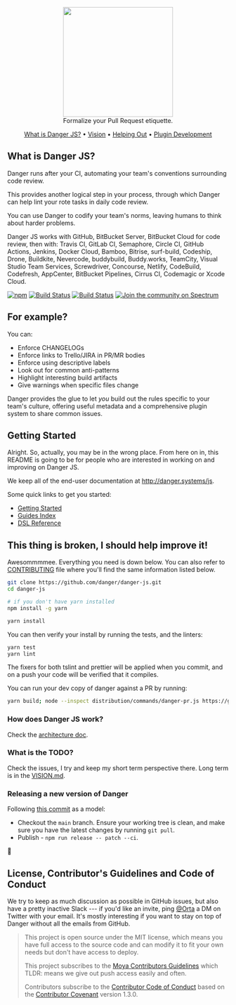 <p align="center">
  <img src="http://danger.systems/images/js/danger-logo-hero-cachable@2x.png" width=250 /></br>
  Formalize your Pull Request etiquette.
</p>

<p align="center">
    <a href="#what-is-danger-js">What is Danger JS?</a> &bull;
    <a href="VISION.md">Vision</a> &bull;
    <a href="#this-thing-is-broken-i-should-help-improve-it">Helping Out</a> &bull;
    <a href="http://danger.systems/js/usage/extending-danger.html">Plugin Development</a>
</p>

## What is Danger JS?

Danger runs after your CI, automating your team's conventions surrounding code review.

This provides another logical step in your process, through which Danger can help lint your rote tasks in daily code
review.

You can use Danger to codify your team's norms, leaving humans to think about harder problems.

Danger JS works with GitHub, BitBucket Server, BitBucket Cloud for code review, then with: Travis CI, GitLab CI,
Semaphore, Circle CI, GitHub Actions, Jenkins, Docker Cloud, Bamboo, Bitrise, surf-build, Codeship, Drone, Buildkite,
Nevercode, buddybuild, Buddy.works, TeamCity, Visual Studio Team Services, Screwdriver, Concourse, Netlify, CodeBuild,
Codefresh, AppCenter, BitBucket Pipelines, Cirrus CI, Codemagic or Xcode Cloud.

[![npm](https://img.shields.io/npm/v/danger.svg)](https://www.npmjs.com/package/danger)
[![Build Status](https://travis-ci.org/danger/danger-js.svg?branch=main)](https://travis-ci.org/danger/danger-js)
[![Build Status](https://ci.appveyor.com/api/projects/status/ep5hgeox3lbc5c7f?svg=true)](https://ci.appveyor.com/project/orta/danger-js/branch/main)
[![Join the community on Spectrum](https://withspectrum.github.io/badge/badge.svg)](https://spectrum.chat/danger)

## For example?

You can:

- Enforce CHANGELOGs
- Enforce links to Trello/JIRA in PR/MR bodies
- Enforce using descriptive labels
- Look out for common anti-patterns
- Highlight interesting build artifacts
- Give warnings when specific files change

Danger provides the glue to let _you_ build out the rules specific to your team's culture, offering useful metadata and
a comprehensive plugin system to share common issues.

## Getting Started

Alright. So, actually, you may be in the wrong place. From here on in, this README is going to be for people who are
interested in working on and improving on Danger JS.

We keep all of the end-user documentation at <http://danger.systems/js>.

Some quick links to get you started:

- [Getting Started](http://danger.systems/js/guides/getting_started.html)
- [Guides Index](http://danger.systems/js/guides.html)
- [DSL Reference](http://danger.systems/js/reference.html)

## This thing is broken, I should help improve it!

Awesommmmee. Everything you need is down below. You can also refer to [CONTRIBUTING](CONTRIBUTING.md) file where you'll
find the same information listed below.

```sh
git clone https://github.com/danger/danger-js.git
cd danger-js

# if you don't have yarn installed
npm install -g yarn

yarn install
```

You can then verify your install by running the tests, and the linters:

```sh
yarn test
yarn lint
```

The fixers for both tslint and prettier will be applied when you commit, and on a push your code will be verified that
it compiles.

You can run your dev copy of danger against a PR by running:

```sh
yarn build; node --inspect distribution/commands/danger-pr.js https://github.com/danger/danger-js/pull/817
```

### How does Danger JS work?

Check the [architecture doc](https://github.com/danger/danger-js/blob/main/docs/architecture.md).

### What is the TODO?

Check the issues, I try and keep my short term perspective there. Long term is in the [VISION.md](VISION.md).

### Releasing a new version of Danger

Following [this commit](https://github.com/danger/danger-js/commit/a26ac3b3bd4f002acd37f6a363c8e74c9d5039ab) as a model:

- Checkout the `main` branch. Ensure your working tree is clean, and make sure you have the latest changes by running
  `git pull`.
- Publish - `npm run release -- patch --ci`.

:ship:

## License, Contributor's Guidelines and Code of Conduct

We try to keep as much discussion as possible in GitHub issues, but also have a pretty inactive Slack --- if you'd like
an invite, ping [@Orta](https://twitter.com/orta/) a DM on Twitter with your email. It's mostly interesting if you want
to stay on top of Danger without all the emails from GitHub.

> This project is open source under the MIT license, which means you have full access to the source code and can modify
> it to fit your own needs but don't have access to deploy.
>
> This project subscribes to the [Moya Contributors Guidelines](https://github.com/Moya/contributors) which TLDR: means
> we give out push access easily and often.
>
> Contributors subscribe to the [Contributor Code of Conduct](http://contributor-covenant.org/version/1/3/0/) based on
> the [Contributor Covenant](http://contributor-covenant.org) version 1.3.0.

[emiss]: https://github.com/artsy/emission/blob/master/dangerfile.ts
[danger-js]: https://github.com/danger/danger-js/blob/main/dangerfile.ts
[meta]: https://github.com/artsy/metaphysics/blob/master/dangerfile.js
[fbj]: https://github.com/facebook/jest/blob/master/dangerfile.js
[sc]: https://github.com/styled-components/styled-components/blob/master/dangerfile.js
[rxjs]: https://github.com/ReactiveX/rxjs/blob/master/dangerfile.js
[setup]: http://danger.systems/guides/getting_started.html#creating-a-bot-account-for-danger-to-use
[jest]: https://github.com/facebook/jest
